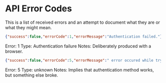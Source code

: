 API Error Codes
===============

This is a list of received errors and an attempt to document what they are or what they might mean.

```json
{"success":false,"errorCode":1,"errorMessage":"Authentication failed."}
```

Error:  1
Type:	Authentication failure
Notes:	Deliberately produced with a browser.


```json
{"success":false,"errorCode":5,"errorMessage":" error occured while trying to get balance."}
```

Error:  5
Type:	unknown
Notes:	Implies that authentication method works, but something else broke.

